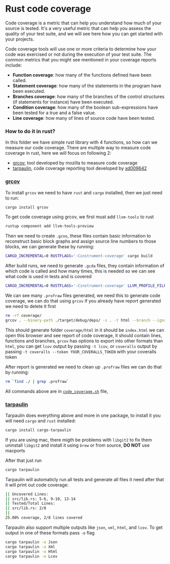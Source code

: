 # Rust code coverage

Code coverage is a metric that can help you understand how much of your source is tested. It's a very useful metric that can help you assess the quality of your test suite, and we will see here how you can get started with your projects. 

Code coverage tools will use one or more criteria to determine how your code was exercised or not during the execution of your test suite. The common metrics that you might see mentioned in your coverage reports include:
- **Function coverage**: how many of the functions defined have been called.
- **Statement coverage**: how many of the statements in the program have been executed.
- **Branches coverage**: how many of the branches of the control structures (if statements for instance) have been executed.
- **Condition coverage**: how many of the boolean sub-expressions have been tested for a true and a false value.
- **Line coverage**: how many of lines of source code have been tested.


### How to do it in **rust**?

In this folder we have simple rust library with 4 functions, so how can we measure our code coverage. There are multiple way to measure code coverage in rust, here we will focus on following 2:
- [grcov](https://github.com/mozilla/grcov), tool developed by mozilla to measure code coverage
- [tarpaulin](https://github.com/xd009642/tarpaulin), code coverage reporting tool developed by [xd009642](https://github.com/xd009642)



### [grcov](https://github.com/mozilla/grcov)

To install `grcov` we need to have `rust` and `cargo` installed, then we just need to run:
```sh
cargo install grcov
```

To get code coverage using grcov, we first must add `llvm-tools` to rust
```sh
rustup component add llvm-tools-preview
```

Then we need to create `.gcno`, these files contain basic information to reconstruct basic block graphs and assign source line numbers to those blocks, we can generate these by running:
```sh
CARGO_INCREMENTAL=0 RUSTFLAGS='-Cinstrument-coverage' cargo build
```

After build runs, we need to generate `.gcda` files, they contain information of which code is called and how many times, this is needed so we can see what code is used in tests and is covered
```sh
CARGO_INCREMENTAL=0 RUSTFLAGS='-Cinstrument-coverage' LLVM_PROFILE_FILE='cargo-test-%p-%m.profraw' cargo test
```

We can see many `.profraw` files generated, we need this to generate code coverage, we can do that using `grcov` if you already have report generated we need to delete it first
```sh
rm -rf coverage/
grcov . --binary-path ./target/debug/deps/ -s . -t html --branch --ignore-not-existing --ignore '../*' --ignore "/*" -o ./coverage/html
```

This should generate folder `coverage/html` in it should be `index.html` we can open this browser and see report of code coverage, it should contain lines, functions and branches, `grcov` has options to export into other formats than `html`, you can get `lcov` output by passing `-t lcov`, or `coveralls` output by passing `-t coveralls --token YOUR_COVERALLS_TOKEN` with your coveralls token

After report is generated we need to clean up `.profraw` files we can do that by running:
```sh
rm `find ./ | grep .profraw`
```

All commands above are in [`code_coverage.sh`](https://raw.githubusercontent.com/0xMimir/rust-code-coverage/d2df510b55c0f466dd3a4c4a456b3a809e2f2405/code_coverage.sh) file,


### [tarpaulin](https://github.com/xd009642/tarpaulin)

Tarpaulin does everything above and more in one package, to install it you will need `cargo` and `rust` installed:
```sh
cargo install cargo-tarpaulin
```

If you are using mac, there migth be problems with `libgit2` to fix them uninstall `libgit2` and install it using `brew` or from source, **DO NOT** use macports


After that just run
```sh
cargo tarpaulin
```

Tarpaulin will automaticly run all tests and generate all files it need after that it will print out code coverage:
```sh
|| Uncovered Lines:
|| src/lib.rs: 5-6, 9-10, 13-14
|| Tested/Total Lines:
|| src/lib.rs: 2/8
|| 
25.00% coverage, 2/8 lines covered
```

Tarpaulin also support multiple outputs like `json`, `xml`, `html`, and `lcov`. To get output in one of these formats pass `-o` flag
```sh
cargo tarpaulin -o Json
cargo tarpaulin -o Xml
cargo tarpaulin -o Html
cargo tarpaulin -o Lcov
```